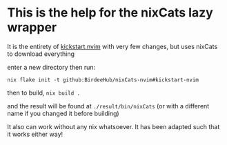 # This is the help for the nixCats lazy wrapper

It is the entirety of [kickstart.nvim](https://github.com/nvim-lua/kickstart.nvim) with very few changes, but uses nixCats to download everything

enter a new directory then run:

`nix flake init -t github:BirdeeHub/nixCats-nvim#kickstart-nvim`

then to build, `nix build .`

and the result will be found at `./result/bin/nixCats` (or with a different name if you changed it before building)

It also can work without any nix whatsoever.
It has been adapted such that it works either way!
